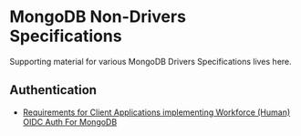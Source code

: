 # MongoDB Non-Drivers Specifications

Supporting material for various MongoDB Drivers Specifications lives here.

## Authentication

* [Requirements for Client Applications implementing Workforce (Human) OIDC Auth For MongoDB](./Requirements%20for%20Client%20Applications%20implementing%20Workforce%20(Human)%20OIDC%20Auth%20For%20MongoDB.md)
